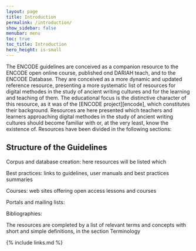 ```yaml
---
layout: page
title: Introduction
permalink: /introduction/
show_sidebar: false
menubar: menu
toc: true
toc_title: Introduction
hero_height: is-small
---
```


The ENCODE guidelines are conceived as a companion resource to the ENCODE open online course, published ond DARIAH teach, and to the ENCODE Database.
They are conceived as a more dynamic and updated reference resource, presenting a more systematic list of resources for digital methodes in the study of ancient writing cultures and for
the learning and teaching of them. The educational focus is the distinctive character of this resource, as it was of the [ENCODE project][encode], which constitutes their background. Resources are
here presented which teachers and learners approaching digital methodes in the study of ancient writing cultures should become familiar with or, at the very least, know the existence of. 
Resources have been divided in the following sections:

## Structure of the Guidelines

Corpus and database creation:
here resources will be listed which

Best practices:
links to guidelines, user manuals and best practices summaries

Courses:
web sites offering open access lessons and courses

Portals and mailing lists:

Bibliographies:

The resources are completed by a list of relevant terms and concepts with short and simple definitions, in the section Terminology






{% include links.md %}